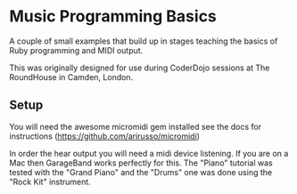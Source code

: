 Music Programming Basics
========================

A couple of small examples that build up in stages teaching the basics of Ruby programming and MIDI output.

This was originally designed for use during CoderDojo sessions at The RoundHouse in Camden, London.


Setup
-----

You will need the awesome micromidi gem installed see the docs for instructions (https://github.com/arirusso/micromidi)

In order the hear output you will need a midi device listening. If you are on a Mac then GarageBand works perfectly for this. The "Piano" tutorial was tested with the "Grand Piano" and the "Drums" one was done using the "Rock Kit" instrument.